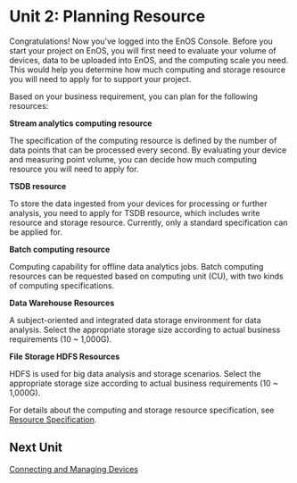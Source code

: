 # Unit 2: Planning Resource

Congratulations! Now you've logged into the EnOS Console. Before you start your project on EnOS, you will first need to evaluate your volume of devices, data to be uploaded into EnOS, and the computing scale you need. This would help you determine how much computing and storage resource you will need to apply for to support your project.

Based on your business requirement, you can plan for the following resources:

**Stream analytics computing resource**

The specification of the computing resource is defined by the number of data points that can be processed every second. By evaluating your device and measuring point volume, you can decide how much computing resource you will need to apply for.

**TSDB resource**

To store the data ingested from your devices for processing or further analysis, you need to apply for TSDB resource, which includes write resource and storage resource. Currently, only a standard specification can be applied for.

**Batch computing resource**

Computing capability for offline data analytics jobs. Batch computing resources can be requested based on computing unit (CU), with two kinds of computing specifications.

**Data Warehouse Resources**

A subject-oriented and integrated data storage environment for data analysis. Select the appropriate storage size according to actual business requirements (10 ~ 1,000G).

**File Storage HDFS Resources**

HDFS is used for big data analysis and storage scenarios. Select the appropriate storage size according to actual business requirements (10 ~ 1,000G). 

For details about the computing and storage resource specification, see [Resource Specification](/docs/enos/en/latest/resourcemanagement/reference.html).

## Next Unit

[Connecting and Managing Devices](device_connection)

